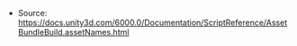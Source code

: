 * Source: https://docs.unity3d.com/6000.0/Documentation/ScriptReference/AssetBundleBuild.assetNames.html


